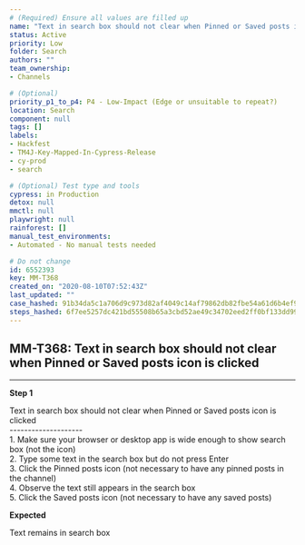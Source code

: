 ```yaml
---
# (Required) Ensure all values are filled up
name: "Text in search box should not clear when Pinned or Saved posts icon is clicked"
status: Active
priority: Low
folder: Search
authors: ""
team_ownership: 
- Channels

# (Optional)
priority_p1_to_p4: P4 - Low-Impact (Edge or unsuitable to repeat?)
location: Search
component: null
tags: []
labels: 
- Hackfest
- TM4J-Key-Mapped-In-Cypress-Release
- cy-prod
- search

# (Optional) Test type and tools
cypress: in Production
detox: null
mmctl: null
playwright: null
rainforest: []
manual_test_environments: 
- Automated - No manual tests needed

# Do not change
id: 6552393
key: MM-T368
created_on: "2020-08-10T07:52:43Z"
last_updated: ""
case_hashed: 91b34da5c1a706d9c973d82af4049c14af79862db82fbe54a61d6b4ef940fb6bcde3062c56921f9763a4908df7a992e5
steps_hashed: 6f7ee5257dc421bd55508b65a3cbd52ae49c34702eed2ff0bf133dd9973e21c49bbc8a657c94c6bf3ead1dbc733b2cc3
---
```


<!-- (Auto-generated) Based on frontmatter's "key" and "name" -->

## MM-T368: Text in search box should not clear when Pinned or Saved posts icon is clicked

---

**Step 1**

Text in search box should not clear when Pinned or Saved posts icon is clicked\
\--------------------\
1\. Make sure your browser or desktop app is wide enough to show search box (not the icon)\
2\. Type some text in the search box but do not press Enter\
3\. Click the Pinned posts icon (not necessary to have any pinned posts in the channel)\
4\. Observe the text still appears in the search box\
5\. Click the Saved posts icon (not necessary to have any saved posts)

**Expected**

Text remains in search box
